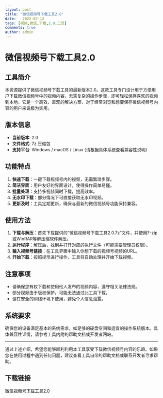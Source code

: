 ```yaml
---
layout: post
title: "微信视频号下载工具2.0"
date:   2022-07-12
tags: [视频,微信,下载,2.0,工具]
comments: true
author: admin
---
```

# 微信视频号下载工具2.0

## 工具简介

本资源提供了微信视频号下载工具的最新版本2.0。这款工具专门设计用于方便用户下载微信视频号中的视频内容，无需复杂的操作步骤，即可轻松保存喜欢的视频到本地。它是一个高效、直观的解决方案，对于经常浏览和想要保存微信视频号内容的用户来说极为实用。

## 版本信息

- **当前版本**: 2.0
- **文件格式**: 7z 压缩包
- **支持平台**: Windows / macOS / Linux (请根据具体系统查看兼容性说明)

## 功能特点

1. **快速下载**：一键下载视频号内的视频，无需繁琐步骤。
2. **简洁界面**：用户友好的界面设计，使得操作简单易懂。
3. **批量处理**：支持多视频同时下载，提高效率。
4. **无水印下载**：部分情况下可直接获取无水印视频。
5. **更新及时**：工具定期更新，确保与最新的微信视频号功能保持兼容。

## 使用方法

1. **下载与解压**：首先下载提供的“微信视频号下载工具2.0.7z”文件，并使用7-zip或WinRAR等解压缩软件解压。
2. **运行程序**：解压后，找到并打开对应的执行文件（可能需要管理员权限）。
3. **输入视频号链接**：在工具界面中输入你想下载的视频号视频的URL。
4. **开始下载**：按照提示进行操作，工具将自动处理并开始下载视频。

## 注意事项

- 请确保您有权下载和使用他人发布的视频内容，遵守相关法律法规。
- 部分视频由于版权保护，可能无法通过此工具下载。
- 请在安全的网络环境下使用，避免个人信息泄露。

## 系统要求

确保您的设备满足基本的系统需求，如足够的硬盘空间和适宜的操作系统版本。具体兼容性详情，请参考工具内附的帮助文档或开发者网站。

---

通过上述介绍，希望您能够顺利利用本工具享受下载微信视频号内容的乐趣。如果您在使用过程中遇到任何问题，建议查看工具自带的帮助文档或联系开发者寻求帮助。

## 下载链接

[微信视频号下载工具2.0](https://pan.quark.cn/s/884dcea0fb29)